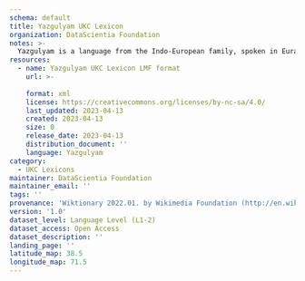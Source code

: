 ```yaml
---
schema: default
title: Yazgulyam UKC Lexicon
organization: DataScientia Foundation
notes: >-
  Yazgulyam is a language from the Indo-European family, spoken in Eurasia. The UKC Lexicon of Yazgulyam is represented as a lexico-semantic network. It consists of words, word senses, synsets, as well as sense-level and synset-level relationships.
resources:
  - name: Yazgulyam UKC Lexicon LMF format
    url: >-
      
    format: xml
    license: https://creativecommons.org/licenses/by-nc-sa/4.0/
    last_updated: 2023-04-13
    created: 2023-04-13
    size: 0
    release_date: 2023-04-13
    distribution_document: ''
    language: Yazgulyam
category:
  - UKC Lexicons
maintainer: DataScientia Foundation
maintainer_email: ''
tags: ''
provenance: 'Wiktionary 2022.01. by Wikimedia Foundation (http://en.wiktionary.org); Princeton WordNet 2.1 by Princeton University (https://wordnet.princeton.edu)'
version: '1.0'
dataset_level: Language Level (L1-2)
dataset_access: Open Access
dataset_description: ''
landing_page: ''
latitude_map: 38.5
longitude_map: 71.5
---
```

